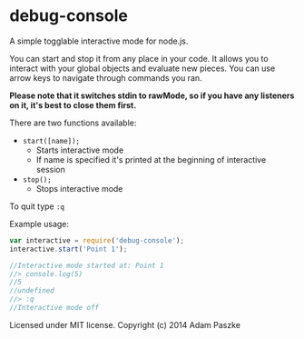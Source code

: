 debug-console
=============

A simple togglable interactive mode for node.js.

You can start and stop it from any place in your code.
It allows you to interact with your global objects and evaluate new pieces. You can use arrow keys to navigate through commands you ran.

**Please note that it switches stdin to rawMode, so if you have any listeners on it, it's best to close them first.**

There are two functions available:

* ```start([name]);```
    * Starts interactive mode
    * If name is specified it's printed at the beginning of interactive session
* ```stop();```
    * Stops interactive mode

To quit type ```:q```

Example usage:

```javascript
var interactive = require('debug-console');
interactive.start('Point 1');

//Interactive mode started at: Point 1
//> console.log(5)
//5
//undefined
//> :q
//Interactive mode off
```

Licensed under MIT license. Copyright (c) 2014 Adam Paszke
